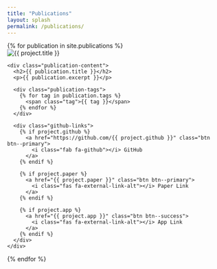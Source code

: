 ```yaml
---
title: "Publications"
layout: splash
permalink: /publications/
---
```


<style>
.publications-container {
  display: grid;
  grid-template-columns: repeat(3, 1fr);
  gap: 2rem;
  padding: 1rem 0;
}

.publication-card {
  border: 1px solid #eaeaea;
  border-radius: 8px;
  overflow: hidden;
  transition: transform 0.2s;
  padding: 0rem;
  margin-bottom: 0rem;
}

.publication-card:hover {
  transform: translateY(-3px);
}

.publication-image {
  position: relative;
  width: 100%;
  height: 250px;
  overflow: hidden;
  border-radius: 8px 8px 0 0;
}

.publication-image img {
  width: 100%;
  height: 100%;
  object-fit: cover;
  object-position: center;
  border-bottom: 1px solid #6f777d;
  margin-bottom: 0rem;
}

.publication-content {
  padding: 0.5rem;
}

.publication-content h2 {
  margin-top: 0rem !important;
  padding-top: 0rem;
}

@media (max-width: 768px) {
  .publications-container {
    grid-template-columns: 1fr;
  }
}
</style>

<div class="projects-container">
{% for publication in site.publications %}
  <div class="project-card">
    <div class="project-image">
      <img src="{{ project.image | relative_url }}" alt="{{ project.title }}">
    </div>
    
    <div class="publication-content">
      <h2>{{ publication.title }}</h2>
      <p>{{ publication.excerpt }}</p>
      
      <div class="publication-tags">
        {% for tag in publication.tags %}
          <span class="tag">{{ tag }}</span>
        {% endfor %}
      </div>

      <div class="github-links">
        {% if project.github %}
          <a href="https://github.com/{{ project.github }}" class="btn btn--primary">
            <i class="fab fa-github"></i> GitHub
          </a>
        {% endif %}

        {% if project.paper %}
          <a href="{{ project.paper }}" class="btn btn--primary">
            <i class="fas fa-external-link-alt"></i> Paper Link
          </a>
        {% endif %}
        
        {% if project.app %}
          <a href="{{ project.app }}" class="btn btn--success">
            <i class="fas fa-external-link-alt"></i> App Link
          </a>
        {% endif %}
      </div>
    </div>
  </div>
{% endfor %}
</div>
